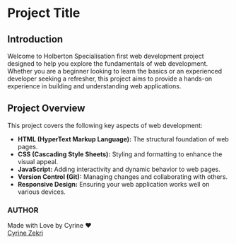 # Project Title

## Introduction

Welcome to Holberton Specialisation first web development project designed to help you explore the fundamentals of web development. Whether you are a beginner looking to learn the basics or an experienced developer seeking a refresher, this project aims to provide a hands-on experience in building and understanding web applications.

## Project Overview

This project covers the following key aspects of web development:

- **HTML (HyperText Markup Language):** The structural foundation of web pages.
- **CSS (Cascading Style Sheets):** Styling and formatting to enhance the visual appeal.
- **JavaScript:** Adding interactivity and dynamic behavior to web pages.
- **Version Control (Git):** Managing changes and collaborating with others.
- **Responsive Design:** Ensuring your web application works well on various devices.

### AUTHOR 
Made with Love by Cyrine ❤️  
[Cyrine Zekri](https://github.com/CyrineZekri)


